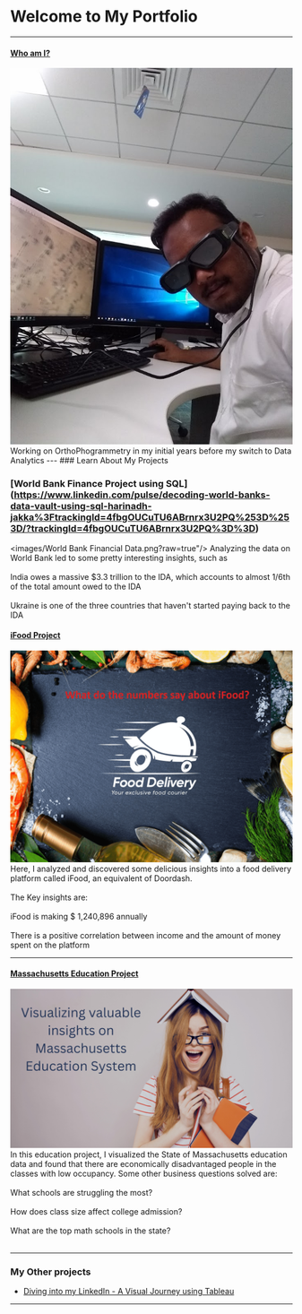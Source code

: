 # Welcome to My Portfolio

---

#### [Who am I?](/bank)
<img src="images/3d.jpg?raw=true"/>
Working on OrthoPhogrammetry in my initial years before my switch to Data Analytics
---
### Learn About My Projects

### [World Bank Finance Project using SQL] (https://www.linkedin.com/pulse/decoding-world-banks-data-vault-using-sql-harinadh-jakka%3FtrackingId=4fbgOUCuTU6ABrnrx3U2PQ%253D%253D/?trackingId=4fbgOUCuTU6ABrnrx3U2PQ%3D%3D)
<images/World Bank Financial Data.png?raw=true"/>
Analyzing the data on World Bank led to some pretty interesting insights, such as <br><br>
India owes a massive $3.3 trillion to the IDA, which accounts to almost 1/6th of the total amount owed to the IDA <br><br>
Ukraine is one of the three countries that haven't started paying back to the IDA

#### [iFood Project](https://www.linkedin.com/pulse/inside-scoop-ifood-data-harinadh-jakka%3FtrackingId=4fbgOUCuTU6ABrnrx3U2PQ%253D%253D/?trackingId=4fbgOUCuTU6ABrnrx3U2PQ%3D%3D)
<img src="iFood_new.png?raw=true"/>
Here, I analyzed and discovered some delicious insights into a food delivery platform called iFood, an equivalent of Doordash. <br><br>
The Key insights are: <br><br>
iFood is making $ 1,240,896 annually <br><br>
There is a positive correlation between income and the amount of money spent on the platform


---
#### [Massachusetts Education Project](https://www.linkedin.com/pulse/massachusetts-education-system-visual-journey-using-tableau-jakka%3FtrackingId=i%252BcaCTsOSaKyh8hPvfORGw%253D%253D/?trackingId=i%2BcaCTsOSaKyh8hPvfORGw%3D%3D)
<img src="images/Massachusetts Education Project .png?raw=true"/>
In this education project, I visualized the State of Massachusetts education data and found that there are economically disadvantaged people in the classes with low occupancy. Some other business questions solved are: <br><br>
What schools are struggling the most? <br><br>
How does class size affect college admission? <br><br>
What are the top math schools in the state? <br><br>

---

### My Other projects

- [Diving into my LinkedIn - A Visual Journey using Tableau](https://public.tableau.com/app/profile/harinadh.jakka/viz/DivingintomyLinkedIn/Dashboard1)

---




